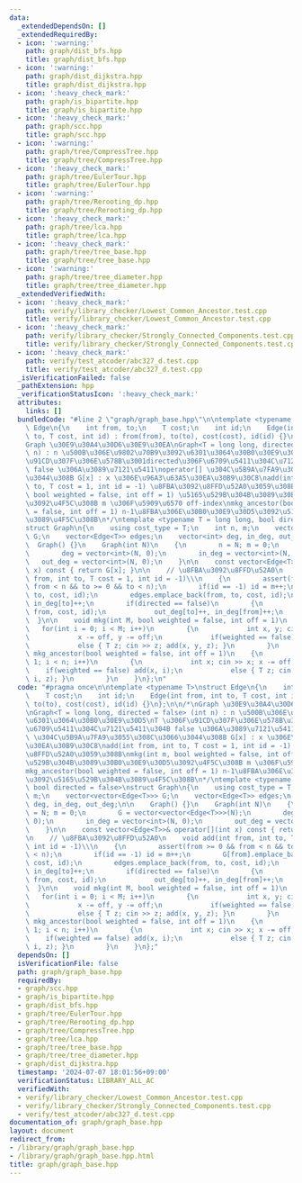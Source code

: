 ```yaml
---
data:
  _extendedDependsOn: []
  _extendedRequiredBy:
  - icon: ':warning:'
    path: graph/dist_bfs.hpp
    title: graph/dist_bfs.hpp
  - icon: ':warning:'
    path: graph/dist_dijkstra.hpp
    title: graph/dist_dijkstra.hpp
  - icon: ':heavy_check_mark:'
    path: graph/is_bipartite.hpp
    title: graph/is_bipartite.hpp
  - icon: ':heavy_check_mark:'
    path: graph/scc.hpp
    title: graph/scc.hpp
  - icon: ':warning:'
    path: graph/tree/CompressTree.hpp
    title: graph/tree/CompressTree.hpp
  - icon: ':heavy_check_mark:'
    path: graph/tree/EulerTour.hpp
    title: graph/tree/EulerTour.hpp
  - icon: ':warning:'
    path: graph/tree/Rerooting_dp.hpp
    title: graph/tree/Rerooting_dp.hpp
  - icon: ':heavy_check_mark:'
    path: graph/tree/lca.hpp
    title: graph/tree/lca.hpp
  - icon: ':heavy_check_mark:'
    path: graph/tree/tree_base.hpp
    title: graph/tree/tree_base.hpp
  - icon: ':warning:'
    path: graph/tree/tree_diameter.hpp
    title: graph/tree/tree_diameter.hpp
  _extendedVerifiedWith:
  - icon: ':heavy_check_mark:'
    path: verify/library_checker/Lowest_Common_Ancestor.test.cpp
    title: verify/library_checker/Lowest_Common_Ancestor.test.cpp
  - icon: ':heavy_check_mark:'
    path: verify/library_checker/Strongly_Connected_Components.test.cpp
    title: verify/library_checker/Strongly_Connected_Components.test.cpp
  - icon: ':heavy_check_mark:'
    path: verify/test_atcoder/abc327_d.test.cpp
    title: verify/test_atcoder/abc327_d.test.cpp
  _isVerificationFailed: false
  _pathExtension: hpp
  _verificationStatusIcon: ':heavy_check_mark:'
  attributes:
    links: []
  bundledCode: "#line 2 \"graph/graph_base.hpp\"\n\ntemplate <typename T>\nstruct\
    \ Edge\n{\n    int from, to;\n    T cost;\n    int id;\n    Edge(int from, int\
    \ to, T cost, int id) : from(from), to(to), cost(cost), id(id) {}\n};\n\n/*\n\
    Graph \u30E9\u30A4\u30D6\u30E9\u30EA\nGraph<T = long long, directed = false> (int\
    \ n) : n \u500B\u306E\u9802\u70B9\u3092\u6301\u3064\u30B0\u30E9\u30D5\nT \u306F\
    \u91CD\u307F\u306E\u578B\u3001directed\u306F\u6709\u5411\u304C\u7121\u5411\u304B\
    \ false \u306A\u3089\u7121\u5411\noperator[] \u304C\u5B9A\u7FA9\u3055\u308C\u3066\
    \u3044\u308B G[x] : x \u306E\u96A3\u63A5\u30EA\u30B9\u30C8\nadd(int from, int\
    \ to, T cost = 1, int id = -1) \u8FBA\u3092\u8FFD\u52A0\u3059\u308B\nmkg(int m,\
    \ bool weighted = false, int off = 1) \u5165\u529B\u304B\u3089\u30B0\u30E9\u30D5\
    \u3092\u4F5C\u308B m \u306F\u5909\u6570 off-index\nmkg_ancestor(bool weighted\
    \ = false, int off = 1) n-1\u8FBA\u306E\u30B0\u30E9\u30D5\u3092\u5165\u529B\u304B\
    \u3089\u4F5C\u308B\n*/\ntemplate <typename T = long long, bool directed = false>\n\
    struct Graph\n{\n    using cost_type = T;\n    int n, m;\n    vector<vector<Edge<T>>>\
    \ G;\n    vector<Edge<T>> edges;\n    vector<int> deg, in_deg, out_deg;\n\n  \
    \  Graph() {}\n    Graph(int N)\n    {\n        n = N; m = 0;\n        G = vector<vector<Edge<T>>>(N);\n\
    \        deg = vector<int>(N, 0);\n        in_deg = vector<int>(N, 0);\n     \
    \   out_deg = vector<int>(N, 0);\n    }\n\n    const vector<Edge<T>>& operator[](int\
    \ x) const { return G[x]; }\n\n    // \u8FBA\u3092\u8FFD\u52A0\n    void add(int\
    \ from, int to, T cost = 1, int id = -1)\\\n    {\n        assert(from >= 0 &&\
    \ from < n && to >= 0 && to < n);\n        if(id == -1) id = m++;\n        G[from].emplace_back(from,\
    \ to, cost, id);\n        edges.emplace_back(from, to, cost, id);\n        out_deg[from]++,\
    \ in_deg[to]++;\n        if(directed == false)\n        {\n            G[to].emplace_back(to,\
    \ from, cost, id);\n            out_deg[to]++, in_deg[from]++;\n        }\n  \
    \  }\n\n    void mkg(int M, bool weighted = false, int off = 1)\n    {\n     \
    \   for(int i = 0; i < M; i++)\n        {\n            int x, y; cin >> x >> y;\n\
    \            x -= off, y -= off;\n            if(weighted == false) add(x, y);\n\
    \            else { T z; cin >> z; add(x, y, z); }\n        }\n    }\n\n    void\
    \ mkg_ancestor(bool weighted = false, int off = 1)\n    {\n        for(int i =\
    \ 1; i < n; i++)\n        {\n            int x; cin >> x; x -= off;\n        \
    \    if(weighted == false) add(x, i);\n            else { T z; cin >> z; add(x,\
    \ i, z); }\n        }\n    }\n};\n"
  code: "#pragma once\n\ntemplate <typename T>\nstruct Edge\n{\n    int from, to;\n\
    \    T cost;\n    int id;\n    Edge(int from, int to, T cost, int id) : from(from),\
    \ to(to), cost(cost), id(id) {}\n};\n\n/*\nGraph \u30E9\u30A4\u30D6\u30E9\u30EA\
    \nGraph<T = long long, directed = false> (int n) : n \u500B\u306E\u9802\u70B9\u3092\
    \u6301\u3064\u30B0\u30E9\u30D5\nT \u306F\u91CD\u307F\u306E\u578B\u3001directed\u306F\
    \u6709\u5411\u304C\u7121\u5411\u304B false \u306A\u3089\u7121\u5411\noperator[]\
    \ \u304C\u5B9A\u7FA9\u3055\u308C\u3066\u3044\u308B G[x] : x \u306E\u96A3\u63A5\
    \u30EA\u30B9\u30C8\nadd(int from, int to, T cost = 1, int id = -1) \u8FBA\u3092\
    \u8FFD\u52A0\u3059\u308B\nmkg(int m, bool weighted = false, int off = 1) \u5165\
    \u529B\u304B\u3089\u30B0\u30E9\u30D5\u3092\u4F5C\u308B m \u306F\u5909\u6570 off-index\n\
    mkg_ancestor(bool weighted = false, int off = 1) n-1\u8FBA\u306E\u30B0\u30E9\u30D5\
    \u3092\u5165\u529B\u304B\u3089\u4F5C\u308B\n*/\ntemplate <typename T = long long,\
    \ bool directed = false>\nstruct Graph\n{\n    using cost_type = T;\n    int n,\
    \ m;\n    vector<vector<Edge<T>>> G;\n    vector<Edge<T>> edges;\n    vector<int>\
    \ deg, in_deg, out_deg;\n\n    Graph() {}\n    Graph(int N)\n    {\n        n\
    \ = N; m = 0;\n        G = vector<vector<Edge<T>>>(N);\n        deg = vector<int>(N,\
    \ 0);\n        in_deg = vector<int>(N, 0);\n        out_deg = vector<int>(N, 0);\n\
    \    }\n\n    const vector<Edge<T>>& operator[](int x) const { return G[x]; }\n\
    \n    // \u8FBA\u3092\u8FFD\u52A0\n    void add(int from, int to, T cost = 1,\
    \ int id = -1)\\\n    {\n        assert(from >= 0 && from < n && to >= 0 && to\
    \ < n);\n        if(id == -1) id = m++;\n        G[from].emplace_back(from, to,\
    \ cost, id);\n        edges.emplace_back(from, to, cost, id);\n        out_deg[from]++,\
    \ in_deg[to]++;\n        if(directed == false)\n        {\n            G[to].emplace_back(to,\
    \ from, cost, id);\n            out_deg[to]++, in_deg[from]++;\n        }\n  \
    \  }\n\n    void mkg(int M, bool weighted = false, int off = 1)\n    {\n     \
    \   for(int i = 0; i < M; i++)\n        {\n            int x, y; cin >> x >> y;\n\
    \            x -= off, y -= off;\n            if(weighted == false) add(x, y);\n\
    \            else { T z; cin >> z; add(x, y, z); }\n        }\n    }\n\n    void\
    \ mkg_ancestor(bool weighted = false, int off = 1)\n    {\n        for(int i =\
    \ 1; i < n; i++)\n        {\n            int x; cin >> x; x -= off;\n        \
    \    if(weighted == false) add(x, i);\n            else { T z; cin >> z; add(x,\
    \ i, z); }\n        }\n    }\n};"
  dependsOn: []
  isVerificationFile: false
  path: graph/graph_base.hpp
  requiredBy:
  - graph/scc.hpp
  - graph/is_bipartite.hpp
  - graph/dist_bfs.hpp
  - graph/tree/EulerTour.hpp
  - graph/tree/Rerooting_dp.hpp
  - graph/tree/CompressTree.hpp
  - graph/tree/lca.hpp
  - graph/tree/tree_base.hpp
  - graph/tree/tree_diameter.hpp
  - graph/dist_dijkstra.hpp
  timestamp: '2024-07-07 18:01:56+09:00'
  verificationStatus: LIBRARY_ALL_AC
  verifiedWith:
  - verify/library_checker/Lowest_Common_Ancestor.test.cpp
  - verify/library_checker/Strongly_Connected_Components.test.cpp
  - verify/test_atcoder/abc327_d.test.cpp
documentation_of: graph/graph_base.hpp
layout: document
redirect_from:
- /library/graph/graph_base.hpp
- /library/graph/graph_base.hpp.html
title: graph/graph_base.hpp
---
```

